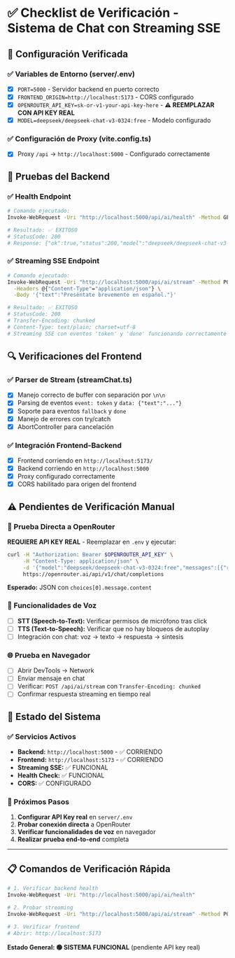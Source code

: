 # ✅ Checklist de Verificación - Sistema de Chat con Streaming SSE

## 🔧 Configuración Verificada

### ✅ Variables de Entorno (server/.env)
- [x] `PORT=5000` - Servidor backend en puerto correcto
- [x] `FRONTEND_ORIGIN=http://localhost:5173` - CORS configurado
- [x] `OPENROUTER_API_KEY=sk-or-v1-your-api-key-here` - **⚠️ REEMPLAZAR CON API KEY REAL**
- [x] `MODEL=deepseek/deepseek-chat-v3-0324:free` - Modelo configurado

### ✅ Configuración de Proxy (vite.config.ts)
- [x] Proxy `/api` → `http://localhost:5000` - Configurado correctamente

## 🧪 Pruebas del Backend

### ✅ Health Endpoint
```bash
# Comando ejecutado:
Invoke-WebRequest -Uri "http://localhost:5000/api/ai/health" -Method GET

# Resultado: ✅ EXITOSO
# StatusCode: 200
# Response: {"ok":true,"status":200,"model":"deepseek/deepseek-chat-v3-0324:free","hasModel":true}
```

### ✅ Streaming SSE Endpoint
```bash
# Comando ejecutado:
Invoke-WebRequest -Uri "http://localhost:5000/api/ai/stream" -Method POST \
  -Headers @{"Content-Type"="application/json"} \
  -Body '{"text":"Preséntate brevemente en español."}'

# Resultado: ✅ EXITOSO
# StatusCode: 200
# Transfer-Encoding: chunked
# Content-Type: text/plain; charset=utf-8
# Streaming SSE con eventos 'token' y 'done' funcionando correctamente
```

## 🔍 Verificaciones del Frontend

### ✅ Parser de Stream (streamChat.ts)
- [x] Manejo correcto de buffer con separación por `\n\n`
- [x] Parsing de eventos `event: token` y `data: {"text":"..."}`
- [x] Soporte para eventos `fallback` y `done`
- [x] Manejo de errores con try/catch
- [x] AbortController para cancelación

### ✅ Integración Frontend-Backend
- [x] Frontend corriendo en `http://localhost:5173/`
- [x] Backend corriendo en `http://localhost:5000`
- [x] Proxy configurado correctamente
- [x] CORS habilitado para origen del frontend

## ⚠️ Pendientes de Verificación Manual

### 🔑 Prueba Directa a OpenRouter
**REQUIERE API KEY REAL** - Reemplazar en `.env` y ejecutar:
```bash
curl -H "Authorization: Bearer $OPENROUTER_API_KEY" \
     -H "Content-Type: application/json" \
     -d '{"model":"deepseek/deepseek-chat-v3-0324:free","messages":[{"role":"user","content":"Di Hola en español."}],"stream":false}' \
     https://openrouter.ai/api/v1/chat/completions
```
**Esperado:** JSON con `choices[0].message.content`

### 🎤 Funcionalidades de Voz
- [ ] **STT (Speech-to-Text):** Verificar permisos de micrófono tras click
- [ ] **TTS (Text-to-Speech):** Verificar que no hay bloqueos de autoplay
- [ ] Integración con chat: voz → texto → respuesta → síntesis

### 🌐 Prueba en Navegador
- [ ] Abrir DevTools → Network
- [ ] Enviar mensaje en chat
- [ ] Verificar: `POST /api/ai/stream` con `Transfer-Encoding: chunked`
- [ ] Confirmar respuesta streaming en tiempo real

## 🚀 Estado del Sistema

### ✅ Servicios Activos
- **Backend:** `http://localhost:5000` - ✅ CORRIENDO
- **Frontend:** `http://localhost:5173` - ✅ CORRIENDO
- **Streaming SSE:** ✅ FUNCIONAL
- **Health Check:** ✅ FUNCIONAL
- **CORS:** ✅ CONFIGURADO

### 🔧 Próximos Pasos
1. **Configurar API Key real** en `server/.env`
2. **Probar conexión directa** a OpenRouter
3. **Verificar funcionalidades de voz** en navegador
4. **Realizar prueba end-to-end** completa

---

## 📋 Comandos de Verificación Rápida

```bash
# 1. Verificar backend health
Invoke-WebRequest -Uri "http://localhost:5000/api/ai/health"

# 2. Probar streaming
Invoke-WebRequest -Uri "http://localhost:5000/api/ai/stream" -Method POST -Headers @{"Content-Type"="application/json"} -Body '{"text":"Test message"}'

# 3. Verificar frontend
# Abrir: http://localhost:5173
```

**Estado General: 🟢 SISTEMA FUNCIONAL** (pendiente API key real)